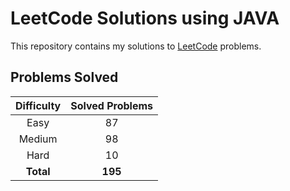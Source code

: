 # LeetCode Solutions using JAVA

This repository contains my solutions to [LeetCode](https://leetcode.com/) problems.

## Problems Solved

| Difficulty | Solved Problems |
|:----------:|:---------------:|
|    Easy    |       87        |
|   Medium   |       98        |
|    Hard    |       10        |
| **Total**  |     **195**     |
